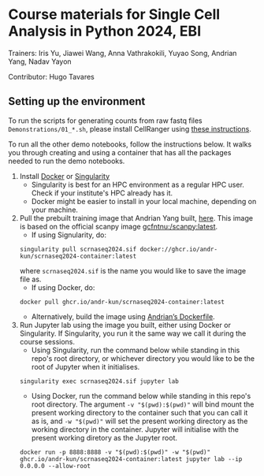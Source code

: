 # Course materials for Single Cell Analysis in Python 2024, EBI

Trainers: Iris Yu, Jiawei Wang, Anna Vathrakokili, Yuyao Song, Andrian Yang, Nadav Yayon

Contributor: Hugo Tavares


## Setting up the environment

To run the scripts for generating counts from raw fastq files `Demonstrations/01_*.sh`, please install CellRanger using [these instructions](https://www.10xgenomics.com/support/software/cell-ranger/latest/tutorials/cr-tutorial-in).

To run all the other demo notebooks, follow the instructions below. It walks you through creating and using a container that has all the packages needed to run the demo notebooks.


1. Install [Docker](https://docs.docker.com/engine/install/) or [Singularity](https://docs.sylabs.io/guides/3.0/user-guide/installation.html)  
	- Singularity is best for an HPC environment as a regular HPC user.  Check if your institute's HPC already has it.  
	- Docker might be easier to install in your local machine, depending on your machine.  
2. Pull the prebuilt training image that Andrian Yang built, [here](https://github.com/andr-kun/scRNAseq2024-container/pkgs/container/scrnaseq2024-container).  This image is based on the official scanpy image [gcfntnu:/scanpy:latest](https://hub.docker.com/layers/gcfntnu/scanpy/latest/images/sha256-368ed6c468c13d8f205a2831c7815777f2f51179f5ea1c1c78800f6b3e04c475?context=explore).
	- If using Signularity, do: 
	```
	singularity pull scrnaseq2024.sif docker://ghcr.io/andr-kun/scrnaseq2024-container:latest
	```
	where `scrnaseq2024.sif` is the name you would like to save the image file as.
	- If using Docker, do:
	```
	docker pull ghcr.io/andr-kun/scrnaseq2024-container:latest
	```  
	- Alternatively, build the image using [Andrian’s Dockerfile](https://github.com/andr-kun/scRNAseq2024-container/blob/main/Dockerfile).
3. Run Jupyter lab using the image you built, either using Docker or Singularity. If Singularity, you run it the same way we call it during the course sessions.
	- Using Singularity, run the command below while standing in this repo's root directory, or whichever directory you would like to be the root of Jupyter when it initialises.  
	```
	singularity exec scrnaseq2024.sif jupyter lab
	```  
	- Using Docker, run the command below while standing in this repo's root directory. The argument `-v "$(pwd):$(pwd)"` will bind mount the present working directory to the container such that you can call it as is, and `-w "$(pwd)"` will set the present working directory as the working directory in the container. Jupyter will initialise with the present working diretory as the Jupyter root.  
	```
	docker run -p 8888:8888 -v "$(pwd):$(pwd)" -w "$(pwd)" ghcr.io/andr-kun/scrnaseq2024-container:latest jupyter lab --ip 0.0.0.0 --allow-root
	```
